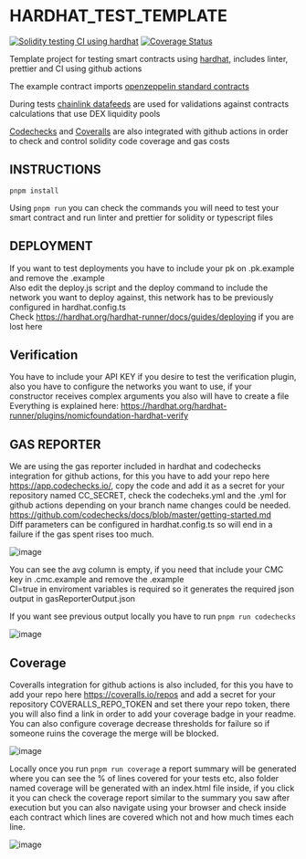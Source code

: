 # HARDHAT_TEST_TEMPLATE

[![Solidity testing CI using hardhat]( https://github.com/MiguelGGMM/HARDHAT_TEST_TEMPLATE/actions/workflows/hardhat-test-pnpm.js.yml/badge.svg)]( https://github.com/MiguelGGMM/HARDHAT_TEST_TEMPLATE/actions/workflows/hardhat-test-pnpm.js.yml) 
[![Coverage Status](https://coveralls.io/repos/github/MiguelGGMM/HARDHAT_TEST_TEMPLATE/badge.svg?branch=master)](https://coveralls.io/github/MiguelGGMM/HARDHAT_TEST_TEMPLATE?branch=master)

 Template project for testing smart contracts using [hardhat](https://github.com/NomicFoundation/hardhat), includes linter, prettier and CI using github actions 
 
 The example contract imports [openzeppelin standard contracts](https://github.com/OpenZeppelin/openzeppelin-contracts)
 
 During tests [chainlink datafeeds](https://data.chain.link/) are used for validations against contracts calculations that use DEX liquidity pools 
 
 [Codechecks](https://app.codechecks.io/) and [Coveralls]( https://coveralls.io) are also integrated with github actions in order to check and control solidity code coverage and gas costs

 ## INSTRUCTIONS

 ```
 pnpm install
 ```
 
 Using ```pnpm run``` you can check the commands you will need to test your smart contract and run linter and prettier for solidity or typescript files

## DEPLOYMENT

If you want to test deployments you have to include your pk on .pk.example and remove the .example \
Also edit the deploy.js script and the deploy command to include the network you want to deploy against, this network has to be previously configured in hardhat.config.ts \
Check https://hardhat.org/hardhat-runner/docs/guides/deploying if you are lost here

## Verification
 
You have to include your API KEY if you desire to test the verification plugin, also you have to configure the networks you want to use, if your constructor receives complex arguments you also will have to create a file
Everything is explained here: https://hardhat.org/hardhat-runner/plugins/nomicfoundation-hardhat-verify

## GAS REPORTER

We are using the gas reporter included in hardhat and codechecks integration for github actions, for this you have to add your repo here https://app.codechecks.io/, copy the code and add it as a secret for your repository named CC_SECRET, check the codecheks.yml and the .yml for github actions depending on your branch name changes could be needed. \
https://github.com/codechecks/docs/blob/master/getting-started.md \
Diff parameters can be configured in hardhat.config.ts so will end in a failure if the gas spent rises too much.

![image](https://github.com/MiguelGGMM/HARDHAT_TEST_TEMPLATE/assets/104460442/fe8b23a4-4c15-40f7-839d-5ab42e09ccc3)

You can see the avg column is empty, if you need that include your CMC key in .cmc.example and remove the .example \
CI=true in enviroment variables is required so it generates the required json output in gasReporterOutput.json

If you want see previous output locally you have to run ```pnpm run codechecks```

![image](https://github.com/MiguelGGMM/HARDHAT_TEST_TEMPLATE/assets/104460442/d99a03cc-6f36-481a-bb25-16e1c5ce7edd)


## Coverage
 
Coveralls integration for github actions is also included, for this you have to add your repo here https://coveralls.io/repos and add a secret for your repository COVERALLS_REPO_TOKEN and set there your repo token, there you will also find a link in order to add your coverage badge in your readme. You can also configure coverage decrease thresholds for failure so if someone ruins the coverage the merge will be blocked.

![image](https://github.com/MiguelGGMM/HARDHAT_TEST_TEMPLATE/assets/104460442/d94f5392-0a71-47ff-ac0a-4f443c67b359)


Locally once you run ```pnpm run coverage``` a report summary will be generated where you can see the % of lines covered for your tests etc, also folder named coverage will be generated with an index.html file inside, if you click it you can check the coverage report similar to the summary you saw after execution but you can also navigate using your browser and check inside each contract which lines are covered which not and how much times each line.

![image](https://github.com/MiguelGGMM/HARDHAT_TEST_TEMPLATE/assets/104460442/4c6fb2ae-f300-4d64-9e09-cfc821d51f33)


